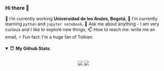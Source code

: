 ### Hi there 👋

<!--
**sierraporta/sierraporta** is a ✨ _special_ ✨ repository because its `README.md` (this file) appears on your GitHub profile.
-->
🔭 I’m currently working **Universidad de los Andes, Bogotá**, 🌱 I’m currently learning `python` and `jupyter notebook`, 💬 Ask me about anything - I am very curious and I like to explore new things, 📫 How to reach me: write me  an email, ⚡ Fun fact: I'm a huge fan of Tolkien

<details open>
 <summary> 😇 <b>My Github Stats</b>: </summary>
<br>
<p align = "center">
  <img src = "https://github-readme-stats.vercel.app/api?username=sierraporta&count_private=true&show_icons=true&layout=compac&theme=gruvbox">
  <img src = "https://github-readme-stats.vercel.app/api/top-langs/?username=sierraporta&theme=gruvbox&show_icons=true&layout=default&langs_count=3&line_height=1">
</p>

</details>

